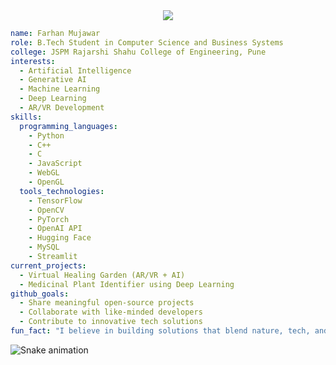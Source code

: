 <div align="center">
  <img src="https://capsule-render.vercel.app/api?type=slice&color=0:f6d365,100:fda085&height=180&section=header&text=Hey%20There!%20I’m%20Farhan%20👨‍💻&fontSize=38&fontColor=ffffff&animation=fadeIn" />
</div>


```yaml
name: Farhan Mujawar
role: B.Tech Student in Computer Science and Business Systems
college: JSPM Rajarshi Shahu College of Engineering, Pune
interests:
  - Artificial Intelligence
  - Generative AI
  - Machine Learning
  - Deep Learning
  - AR/VR Development
skills:
  programming_languages:
    - Python
    - C++
    - C
    - JavaScript
    - WebGL
    - OpenGL
  tools_technologies:
    - TensorFlow
    - OpenCV
    - PyTorch
    - OpenAI API
    - Hugging Face
    - MySQL
    - Streamlit
current_projects:
  - Virtual Healing Garden (AR/VR + AI)
  - Medicinal Plant Identifier using Deep Learning
github_goals:
  - Share meaningful open-source projects
  - Collaborate with like-minded developers
  - Contribute to innovative tech solutions
fun_fact: "I believe in building solutions that blend nature, tech, and imagination."

```

![Snake animation](https://github.com/FarhanMujawar/thepiyushmalhotra/blob/output/github-contribution-grid-snake.svg)
